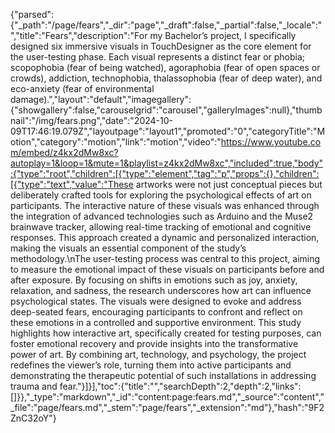 {"parsed":{"_path":"/page/fears","_dir":"page","_draft":false,"_partial":false,"_locale":"","title":"Fears","description":"For my Bachelor’s project, I specifically designed six immersive visuals in TouchDesigner as the core element for the user-testing phase. Each visual represents a distinct fear or phobia; scopophobia (fear of being watched), agoraphobia (fear of open spaces or crowds), addiction, technophobia, thalassophobia (fear of deep water), and eco-anxiety (fear of environmental damage).","layout":"default","imagegallery":{"showgallery":false,"carouselgrid":"carousel","galleryImages":null},"thumbnail":"/img/fears.png","date":"2024-10-09T17:46:19.079Z","layoutpage":"layout1","promoted":"0","categoryTitle":"Motion","category":"motion","link":"motion","video":"https://www.youtube.com/embed/z4kx2dMw8xc?autoplay=1&loop=1&mute=1&playlist=z4kx2dMw8xc","included":true,"body":{"type":"root","children":[{"type":"element","tag":"p","props":{},"children":[{"type":"text","value":"These artworks were not just conceptual pieces but deliberately crafted tools for exploring the psychological effects of art on participants. The interactive nature of these visuals was enhanced through the integration of advanced technologies such as Arduino and the Muse2 brainwave tracker, allowing real-time tracking of emotional and cognitive responses. This approach created a dynamic and personalized interaction, making the visuals an essential component of the study’s methodology.\nThe user-testing process was central to this project, aiming to measure the emotional impact of these visuals on participants before and after exposure. By focusing on shifts in emotions such as joy, anxiety, relaxation, and sadness, the research underscores how art can influence psychological states. The visuals were designed to evoke and address deep-seated fears, encouraging participants to confront and reflect on these emotions in a controlled and supportive environment. This study highlights how interactive art, specifically created for testing purposes, can foster emotional recovery and provide insights into the transformative power of art. By combining art, technology, and psychology, the project redefines the viewer’s role, turning them into active participants and demonstrating the therapeutic potential of such installations in addressing trauma and fear."}]}],"toc":{"title":"","searchDepth":2,"depth":2,"links":[]}},"_type":"markdown","_id":"content:page:fears.md","_source":"content","_file":"page/fears.md","_stem":"page/fears","_extension":"md"},"hash":"9F2ZnC32oY"}